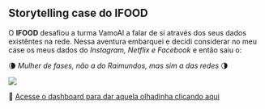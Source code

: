 ## Storytelling case do IFOOD

O **IFOOD** desafiou a turma VamoAI a falar de si através dos seus dados existêntes na rede. Nessa aventura embarquei e decidi considerar no meu case os meus dados do *_Instagram, Netflix e Facebook_* e então saiu o: 

:waning_crescent_moon:  *_Mulher de fases, não a do Raimundos, mas sim a das redes_*    :last_quarter_moon:

![](https://github.com/Natalia-oli/mulher_de_fases_case_ifood/blob/main/mulher-de-fases.gif)

:crescent_moon:	[Acesse o dashboard para dar aquela olhadinha clicando aqui](https://public.tableau.com/app/profile/natalia.de.oliveira.gomes/viz/case_ifood_versao4/dashboard) 
